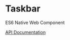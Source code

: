 # Taskbar

ES6 Native Web Component

[API Documentation](https://flippiecoetser.github.io/Taskbar/)
